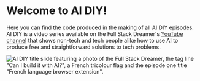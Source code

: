 # Welcome to AI DIY! 

Here you can find the code produced in the making of all AI DIY episodes. AI DIY is a video series available on the Full Stack Dreamer's [YouTube channel](https://www.youtube.com/@FullStackDreamer) that shows non-tech and tech people alike how to use AI to produce free and straightforward solutions to tech problems.

![AI DIY title slide featuring a photo of the Full Stack Dreamer, the tag line "Can I build it with AI?", a French tricolour flag and the episode one title "French language browser extension".](https://github.com/user-attachments/assets/1e001d88-00fa-4558-a104-a80c46b11d23)
